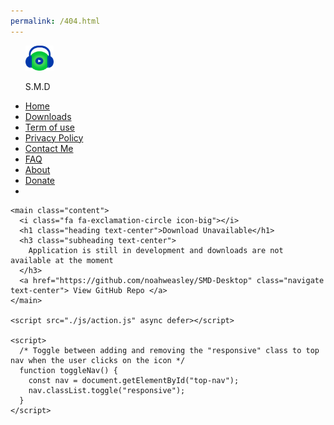 ```yaml
---
permalink: /404.html
---
```


<!DOCTYPE html>
<html lang="en">
  <head>
    <meta charset="UTF-8" />
    <meta http-equiv="X-UA-Compatible" content="IE=edge" />
    <meta name="viewport" content="width=device-width, initial-scale=1.0" />
    <title>Unavailable | S.M.D - Spotify Music Downloader</title>
    <link href="https://fonts.googleapis.com/css2?family=Montserrat&display=swap" rel="stylesheet" />
    <link rel="stylesheet" href="https://cdnjs.cloudflare.com/ajax/libs/font-awesome/4.7.0/css/font-awesome.min.css" />
    <link rel="stylesheet" href="styles/style.css" />
    <link rel="stylesheet" href="styles/404.css" />
    <link rel="apple-touch-icon" sizes="180x180" href="favicon/apple-touch-icon.png" />
    <link rel="icon" type="image/png" sizes="32x32" href="favicon/favicon-32x32.png" />
    <link rel="icon" type="image/png" sizes="16x16" href="favicon/favicon-16x16.png" />
    <link rel="manifest" href="favicon/site.webmanifest" />
    <link rel="mask-icon" href="favicon/safari-pinned-tab.svg" color="#5bbad5" />
    <meta name="msapplication-TileColor" content="#da532c" />
    <meta name="theme-color" content="#ffffff" />
  </head>

  <body>
    <nav>
      <ul class="topnav" id="top-nav">
        <div class="logo">
          <a href="./index.html">
            <img src="./assets/app_icon.png" alt="Homepage" width="45px" height="40px" />
          </a>
          <p class="app-name">S.M.D</p>
        </div>
        <li><a href="./index.html">Home</a></li>
        <li><a href="./pages/downloads/get-smd.html">Downloads</a></li>
        <li><a href="./pages/terms.html">Term of use</a></li>
        <li><a href="./pages/privacy-policy.html">Privacy Policy</a></li>
        <li><a href="./index.html#contact-form-section">Contact Me</a></li>
        <li><a href="./pages/faq.html">FAQ</a></li>
        <li><a href="./pages/about.html">About</a></li>
        <li><a href="https://www.patreon.com/noahweasley" target="_blank" id="donate">Donate</a></li>
        <li class="icon">
          <a href="javascript:void(0);" onclick="toggleNav()">
            <i class="fa fa-bars"></i>
          </a>
        </li>
      </ul>
    </nav>

    <main class="content">
      <i class="fa fa-exclamation-circle icon-big"></i>
      <h1 class="heading text-center">Download Unavailable</h1>
      <h3 class="subheading text-center">
        Application is still in development and downloads are not available at the moment
      </h3>
      <a href="https://github.com/noahweasley/SMD-Desktop" class="navigate text-center"> View GitHub Repo </a>
    </main>

    <script src="./js/action.js" async defer></script>

    <script>
      /* Toggle between adding and removing the "responsive" class to top nav when the user clicks on the icon */
      function toggleNav() {
        const nav = document.getElementById("top-nav");
        nav.classList.toggle("responsive");
      }
    </script>

  </body>
</html>
